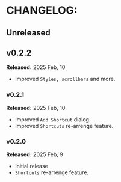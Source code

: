 # CHANGELOG:

## Unreleased

## v0.2.2

**Released:** 2025 Feb, 10

- Improved `Styles, scrollbars` and more.

### v0.2.1

**Released:** 2025 Feb, 10

- Improved `Add Shortcut` dialog.
- Improved `Shortcuts` re-arrenge feature.

### v0.2.0

**Released:** 2025 Feb, 9

- Initial release
- `Shortcuts` re-arrenge feature.
